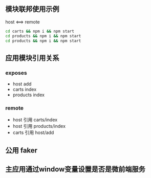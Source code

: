 ## 模块联邦使用示例
host <==> remote

``` sh
cd carts && npm i && npm start
cd products && npm i && npm start
cd products && npm i && npm start
```

## 应用模块引用关系
### exposes
- host add
- carts index
- products index
### remote
- host 引用 carts/index
- host 引用 products/index
- carts 引用 host/add


## 公用 faker

## 主应用通过window变量设置是否是微前端服务